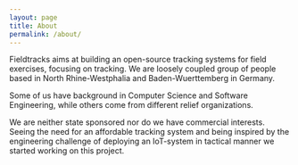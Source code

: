 ```yaml
---
layout: page
title: About
permalink: /about/
---
```


Fieldtracks aims at building an open-source tracking systems for field exercises, focusing on tracking.
We are loosely coupled group of people based in North Rhine-Westphalia and Baden-Wuerttemberg in Germany.

Some of us have background in Computer Science and Software Engineering, while others
come from different relief organizations.

We are neither state sponsored nor do we have commercial interests. Seeing the need for 
an affordable tracking system and being inspired by the engineering challenge of 
deploying an IoT-system in tactical manner we started working on this project.

